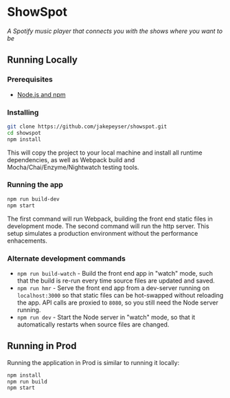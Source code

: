 # ShowSpot

_A Spotify music player that connects you with the shows where you want to be_

## Running Locally

### Prerequisites
- [Node.js and npm](https://nodejs.org/en/)

### Installing

```sh
git clone https://github.com/jakepeyser/showspot.git
cd showspot
npm install
```

This will copy the project to your local machine and install all runtime dependencies, as well as Webpack build and Mocha/Chai/Enzyme/Nightwatch testing tools.

### Running the app

```sh
npm run build-dev
npm start
```

The first command will run Webpack, building the front end static files in development mode. The second command will run the http server. This setup simulates a production environment without the performance enhacements.

### Alternate development commands

- `npm run build-watch` - Build the front end app in "watch" mode, such that the build is re-run every time source files are updated and saved.
- `npm run hmr` - Serve the front end app from a dev-server running on `localhost:3000` so that static files can be hot-swapped without reloading the app. API calls are proxied to `8080`, so you still need the Node server running.
- `npm run dev` - Start the Node server in "watch" mode, so that it automatically restarts when source files are changed.

## Running in Prod

Running the application in Prod is similar to running it locally:

```sh
npm install
npm run build
npm start
```
